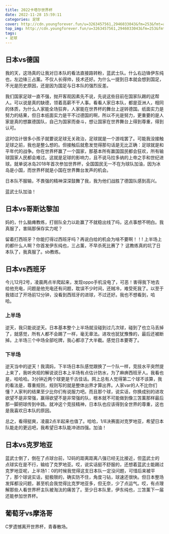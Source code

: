 ```yaml
---
title: 2022卡塔尔世界杯
date: 2022-11-28 15:59:11
categories: 足球
cover: http://cdn.youngforever.fun/u=3263457561,2946033043&fm=253&fmt=auto&app=120&f=JPEG.webp
top_img: http://cdn.youngforever.fun/u=3263457561,2946033043&fm=253&fmt=auto&app=120&f=JPEG.webp
tags:
- 足球
---
```


## 日本vs德国

我的天，这场真的让我对日本队的看法直接路转粉，蓝武士队。什么右边锋伊东纯也，左边锋三占薰。不仅人长得帅，技术还好。为什么一提到日本就会想到国足，不光是历史原因，还是因为国足与日本队的强烈反差。

我们国家足球一直不强，抛开客观因素先不说，先说这些目前在国家队踢的这帮人。可以说是真的缺德，领着高薪不干人事。看看人家日本队，都是亚洲人，相同的体质，为什么人家能全场狂奔，人家能在世界杯的舞台上逆转德国。纸面实力是努力的结果，但日本纸面实力是干不过德国的啊，所以不光是努力，更重要的是人家是真的想赢德国队，自己为国家而奋斗，想让国家在世界舞台上得到尊重，得到认可。

这时估计很多小孩子就要说足球无关政治，足球就是一个游戏罢了。可能我没接触足球之前，我也是整么想的。但接触后就愈发觉得那句话是无比正确：足球就是和平年代的战争。你在世界杯赢了一个国家，那基本所有赢国国民都会狂欢，所有输球国家人民都会难过。这就是足球的影响力，且不说马拉多纳的上帝之手和世纪进球。就单说冰岛2018年首次参加世界杯，全国国民无一不在为球队加油，因为冰岛是小国，而世界杯就是小国在世界舞台发声的机会。

日本队不服输，不畏强的精神深深鼓舞了我，我为他们战胜了德国队感到高兴。

蓝武士队加油！



## 日本vs哥斯达黎加

妈的，什么脑瘫教练，打弱队全力以赴赢了不就稳出线了吗，这点事想不明白。我真服了，害隔那保存实力呢？

留着打西班牙？你能打得过西班牙吗？再说白给的机会为啥不要啊！！! 上半场上的都什么人啊？你首发伊东纯也，三占薰，不早杀死比赛了？ 这教练真的坑了日本队了，我真服了。sb教练。



## 日本vs西班牙

今儿12月2号，凌晨两点半爬起来，发现oppo手机没电了，可恶！害得我下地去给他充电，问题是他充电还有问题，耽误不少时间，还贼冷，难受死我了。以至于我错过了开场前12分钟，没看到西班牙的进球，不过还好。我也不想看到，哈哈。

### 上半场

逆天，我只能说逆天。日本基本整个上半场就没碰到过几次球，碰到了也立马丢掉了，就感觉，所有人都不会踢了一样，毫无章法。进攻也犹犹豫豫的，最后还被断掉。上半场三个中场全部吃牌，我心都凉了大半截。感觉日本要寄了。

### 下半场 

逆天当中的逆天！我滴妈，下半场日本队感觉跟换了一个队一样，竞技水平突然提上来了，我听央视的解说说日本上半场有点估计防水，为了麻痹西班牙人。我看也是，哈哈哈。3分钟近两个球更是千古佳话。网上总有人觉得第二个球不该算，我的看法是，尊重规则，规则写的就是整体出界才算出界。人家var的人不比你们懂？人家判的结果至少比你们有说服力吧。而且那个球，说实话，你换成别的进攻欲望不是非常强，赢得欲望不是非常强的队，根本就不可能做到像三笘薰那样最后那一脚把球传到中路。就冲这个竞技精神，日本队也应该得到全世界的尊重，这也是我喜欢日本队的原因。

总之，看得挺爽，凌晨2点半起来也值了。哈哈，1/8决赛面对克罗地亚，希望日本队能走的更远吧，我希望日本队能冲进四强。加油！



## 日本vs克罗地亚

蓝武士倒了，倒在了点球台前，12码的距离距离八强已经无比接近，但蓝武士的点球实在是不行，输给了克罗地亚。哎，说实话挺不舒服的，还想着蓝武士能踢过克罗地亚呢，上半场1：0的时候我觉得这支日本队一定没问题，可惜后来被平了，那个球说实话，挺极限的，确实防不住，角度刁钻，球速还很快。但日本整场发挥都没问题，甚至机会我觉得比克罗地亚多，但无奈，少了点运气。哎，有点理解那些人看世界杯主队被淘汰的痛苦了。至少日本队里，伊东纯也，三笘薰下一届还能参加世界杯。



## 葡萄牙vs摩洛哥

C罗遗憾离开世界杯，青春散场。





















